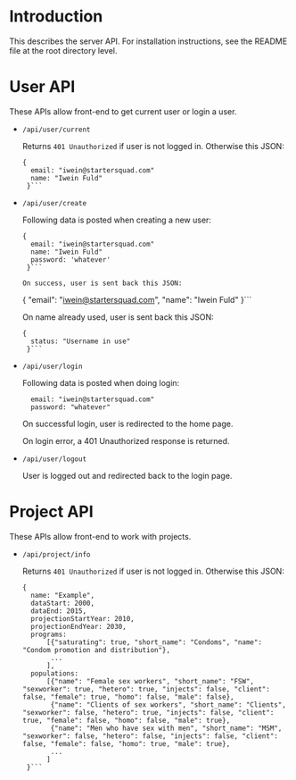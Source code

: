 Introduction
====

This describes the server API. For installation instructions, see the README file at the root directory level.

User API
===

These APIs allow front-end to get current user or login a user.

* `/api/user/current`

  Returns `401 Unauthorized` if user is not logged in. Otherwise this JSON:

  ```
  {
	email: "iwein@startersquad.com"
	name: "Iwein Fuld"
   }```

* `/api/user/create`

  Following data is posted when creating a new user:

  ```
  {
	email: "iwein@startersquad.com"
	name: "Iwein Fuld"
	password: 'whatever'
   }```

  On success, user is sent back this JSON:

  ```
  {
     "email": "iwein@startersquad.com",
     "name": "Iwein Fuld"
   }```

   On name already used, user is sent back this JSON:

   ```
   {
 	 status: "Username in use"
    }```

* `/api/user/login`

  Following data is posted when doing login:

  ```
	email: "iwein@startersquad.com"
	password: "whatever"
  ```

  On successful login, user is redirected to the home page.

  On login error, a 401 Unauthorized response is returned.

* `/api/user/logout`

  User is logged out and redirected back to the login page.

Project API
=====

These APIs allow front-end to work with projects.

* `/api/project/info`

  Returns `401 Unauthorized` if user is not logged in. Otherwise this JSON:

  ```
  {
	name: "Example",
	dataStart: 2000,
	dataEnd: 2015,
	projectionStartYear: 2010,
	projectionEndYear: 2030,
	programs:
	    [{"saturating": true, "short_name": "Condoms", "name": "Condom promotion and distribution"},
		 ...
		],
	populations:
		[{"name": "Female sex workers", "short_name": "FSW", "sexworker": true, "hetero": true, "injects": false, "client": false, "female": true, "homo": false, "male": false},
		 {"name": "Clients of sex workers", "short_name": "Clients", "sexworker": false, "hetero": true, "injects": false, "client": true, "female": false, "homo": false, "male": true},
		 {"name": "Men who have sex with men", "short_name": "MSM", "sexworker": false, "hetero": false, "injects": false, "client": false, "female": false, "homo": true, "male": true},
		 ...
		]
   }```
